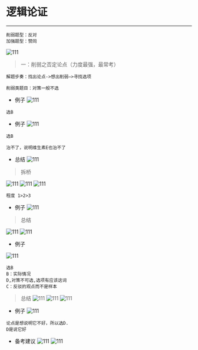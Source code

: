 # 逻辑论证
----

```
削弱题型：反对
加强题型：赞同
```
![111](../images1/56.png)

> 一：削弱之否定论点（力度最强，最常考）

```
解题步奏：找出论点->想出削弱—>寻找选项

削弱类题目：对策一般不选

```

- 例子
![111](../images1/57.png)

```
选B
```

- 例子
![111](../images1/58.png)
```
选B

治不了，说明维生素E也治不了
```

- 总结
![111](../images1/59.png)

> 拆桥

![111](../images1/60.png)
![111](../images1/61.png)
![111](../images1/62.png)

```
程度 1>2>3
```

- 例子
![111](../images1/63.png)

> 总结

![111](../images1/65.png)
![111](../images1/66.png)

- 例子

![111](../images1/67.png)

```
选B
B：实际情况
D,对策不可选,选项有应该这词
C：反驳的观点而不是样本
```

> 总结
![111](../images1/68.png)
![111](../images1/69.png)
![111](../images1/70.png)

- 例子
![111](../images1/71.png)
```
论点是想说明它不好，所以选D.
D是说它好
```
- 备考建议
![111](../images1/72.png)
![111](../images1/73.png)